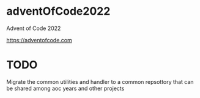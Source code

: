 # adventOfCode2022
Advent of Code 2022

https://adventofcode.com

# TODO
Migrate the common utilities and handler to a common repsottory that can be shared among aoc years and other projects
